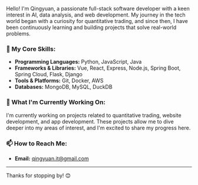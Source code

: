 Hello! I'm Qingyuan, a passionate full-stack software developer with a keen interest in AI, data analysis, and web development. My journey in the tech world began with a curiosity for quantitative trading, and since then, I have been continuously learning and building projects that solve real-world problems.

### 🎯 My Core Skills:

- **Programming Languages:** Python, JavaScript, Java
- **Frameworks & Libraries:** Vue, React, Express, Node.js, Spring Boot, Spring Cloud, Flask, Django
- **Tools & Platforms:** Git, Docker, AWS
- **Databases:** MongoDB, MySQL, DuckDB

### 🌱 What I'm Currently Working On:

I'm currently working on projects related to quantitative trading, website development, and app development. These projects allow me to dive deeper into my areas of interest, and I'm excited to share my progress here.

### 📫 How to Reach Me:
- **Email:** qingyuan.it@gmail.com
---

Thanks for stopping by! 😊
